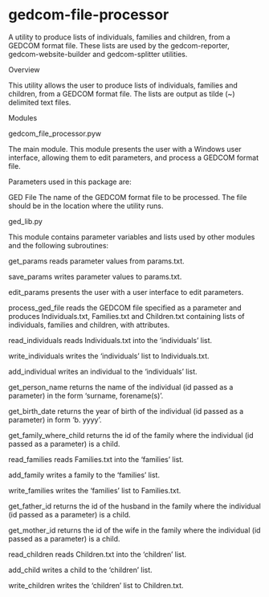 # gedcom-file-processor

A utility to produce lists of individuals, families and children, from a GEDCOM format file. These lists are used by the gedcom-reporter, gedcom-website-builder and gedcom-splitter utilities.

Overview

This utility allows the user to produce lists of individuals, families and children, from a GEDCOM format file. The lists are output as tilde (~) delimited text files.

Modules

gedcom_file_processor.pyw

The main module. This module presents the user with a Windows user interface, allowing them to edit parameters, and process a GEDCOM format file.

Parameters used in this package are:

GED File	The name of the GEDCOM format file to be processed. The file should be in the location where the utility runs.

ged_lib.py

This module contains parameter variables and lists used by other modules and the following subroutines:

get_params reads parameter values from params.txt.

save_params writes parameter values to params.txt.

edit_params presents the user with a user interface to edit parameters.

process_ged_file reads the GEDCOM file specified as a parameter and produces Individuals.txt, Families.txt and Children.txt containing lists of individuals, families and children, with attributes.

read_individuals reads Individuals.txt into the ‘individuals’ list.

write_individuals writes the ‘individuals’ list to Individuals.txt.

add_individual writes an individual to the ‘individuals’ list.

get_person_name returns the name of the individual (id passed as a parameter) in the form ‘surname, forename(s)’.

get_birth_date returns the year of birth of the individual (id passed as a parameter) in form ‘b. yyyy’.

get_family_where_child returns the id of the family where the individual (id passed as a parameter) is a child.

read_families reads Families.txt into the ‘families’ list.

add_family writes a family to the ‘families’ list.

write_families writes the ‘families’ list to Families.txt.

get_father_id returns the id of the husband in the family where the individual (id passed as a parameter) is a child.

get_mother_id returns the id of the wife in the family where the individual (id passed as a parameter) is a child.

read_children reads Children.txt into the ‘children’ list.

add_child writes a child to the ‘children’ list.

write_children writes the ‘children’ list to Children.txt.
